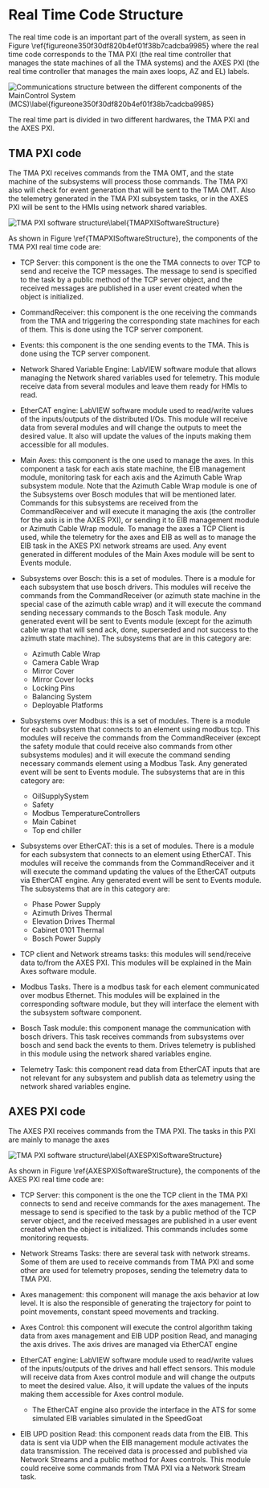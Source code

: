 # Real Time Code Structure

The real time code is an important part of the overall system, as
seen in Figure \ref{figureone350f30df820b4ef01f38b7cadcba9985} where the real time code corresponds to the TMA PXI (the real time controller that manages the state machines of all the TMA systems) and the AXES PXI (the real time controller that manages the main axes loops, AZ and EL) labels.

![Communications structure between the different components of the MainControl System (MCS)\label{figureone350f30df820b4ef01f38b7cadcba9985}](../Resources/figures/350f30df820b4ef01f38b7cadcba9985.png)

The real time part is divided in two different hardwares, the TMA PXI and the AXES PXI. 

## TMA PXI code

The TMA PXI receives commands from the TMA OMT, and the state machine of the subsystems will process those commands. The TMA PXI also will check for event generation that will be sent to the TMA OMT. Also the telemetry generated in the TMA PXI subsystem tasks, or in the AXES PXI will be sent to the HMIs using network shared variables.

![TMA PXI software structure\label{TMAPXISoftwareStructure}](../Resources/figures/TMAPXISoftwareStructure.png)

As shown in Figure \ref{TMAPXISoftwareStructure}, the components of the TMA PXI real time code are:

- TCP Server: this component is the one the TMA connects to over TCP to
 send and receive the TCP messages. The message to send is specified to the
 task by a public method of the TCP server object, and the received messages
 are published in a user event created when the object is initialized.

- CommandReceiver: this component is the one receiving the commands from the TMA and triggering the corresponding state machines for each of them. This is done using the TCP server component.

- Events: this component is the one sending events to the TMA. This is done using the TCP server component.

- Network Shared Variable Engine: LabVIEW software module that allows managing the Network shared variables used for telemetry. This module receive data from several modules and leave them ready for HMIs to read.

- EtherCAT engine: LabVIEW software module used to read/write values of the inputs/outputs of the distributed I/Os. This module will receive data from several modules and will change the outputs to meet the desired value. It also will update the values of the inputs making them accessible for all modules.

- Main Axes: this component is the one used to manage the axes. In this component a task for each axis state machine, the EIB management module, monitoring task for each axis and the Azimuth Cable Wrap subsystem module. Note that the Azimuth Cable Wrap module is one of the Subsystems over Bosch modules that will be mentioned later. Commands for this subsystems are received from the CommandReceiver and will execute it managing the axis (the controller for the axis is in the AXES PXI), or sending it to EIB management module or Azimuth Cable Wrap module. To manage the axes a TCP Client is used, while the telemetry for the axes and EIB as well as to manage the EIB task in the AXES PXI network streams are used. Any event generated in different modules of the Main Axes module will be sent to Events module.

- Subsystems over Bosch: this is a set of modules. There is a module for each subsystem that use bosch drivers. This modules will receive the commands from the CommandReceiver (or azimuth state machine in the special case of the azimuth cable wrap) and it will execute the command sending necessary commands to the Bosch Task module. Any generated event will be sent to Events module (except for the azimuth cable wrap that will send ack, done, superseded and not success to the azimuth state machine). The subsystems that are in this category are:
  - Azimuth Cable Wrap
  - Camera Cable Wrap
  - Mirror Cover
  - Mirror Cover locks
  - Locking Pins
  - Balancing System
  - Deployable Platforms 

- Subsystems over Modbus: this is a set of modules. There is a module for each subsystem that connects to an element using modbus tcp. This modules will receive the commands from the CommandReceiver (except the safety module that could receive also commands from other subsystems modules) and it will execute the command sending necessary commands element using a Modbus Task. Any generated event will be sent to Events module. The subsystems that are in this category are:
  - OilSupplySystem
  - Safety
  - Modbus TemperatureControllers
  - Main Cabinet
  - Top end chiller
  
- Subsystems over EtherCAT: this is a set of modules. There is a module for each subsystem that connects to an element using EtherCAT. This modules will receive the commands from the CommandReceiver and it will execute the command updating the values of the EtherCAT outputs via EtherCAT engine. Any generated event will be sent to Events module. The subsystems that are in this category are:
  - Phase Power Supply
  - Azimuth Drives Thermal
  - Elevation Drives Thermal
  - Cabinet 0101 Thermal
  - Bosch Power Supply
  
- TCP client and Network streams tasks:  this modules will send/receive data to/from the AXES PXI. This modules will be explained in the Main Axes software module.

- Modbus Tasks. There is a modbus task for each element communicated over modbus Ethernet. This modules will be explained in the corresponding software module, but they will interface the element with the subsystem software component.

- Bosch Task module: this component manage the communication with bosch drivers. This task receives commands from subsystems over bosch and send back the events to them. Drives telemetry is published in this module using the network shared variables engine.

- Telemetry Task: this component read data from EtherCAT inputs that are not relevant for any subsystem and publish data as telemetry using the network shared variables engine.

## AXES PXI code

The AXES PXI receives commands from the TMA PXI. The tasks in this PXI are mainly to manage the axes

![TMA PXI software structure\label{AXESPXISoftwareStructure}](../Resources/figures/AXESPXISoftwareStructure.png)

As shown in Figure \ref{AXESPXISoftwareStructure}, the components of the AXES PXI real time code are:

- TCP Server: this component is the one the TCP client in the TMA PXI connects to send and receive commands for the axes management. The message to send is specified to the task by a public method of the TCP server object, and the received messages are published in a user event created when the object is initialized. This commands includes some monitoring requests.

- Network Streams Tasks: there are several task with network streams. Some of them are used to receive commands from TMA PXI and some other are used for telemetry proposes, sending the telemetry data to TMA PXI.
  
- Axes management: this component will manage the axis behavior at low level. It is also the responsible of generating the trajectory for point to point movements, constant speed movements and tracking.

- Axes Control: this component will execute the control algorithm taking data from axes management and EIB UDP position Read, and managing the axis drives. The axis drives are managed via EtherCAT engine

- EtherCAT engine: LabVIEW software module used to read/write values of the inputs/outputs of the drives and hall effect sensors. This module will receive data from Axes control module and will change the outputs to meet the desired value. Also, it will update the values of the inputs making them accessible for Axes control module.
  - The EtherCAT engine also provide the interface in the ATS for some simulated EIB variables simulated in the SpeedGoat

- EIB UPD position Read: this component reads data from the EIB. This data is sent via UDP when the EIB management module activates the data transmission. The received data is processed and published via Network Streams and a public method for Axes controls. This module could receive some commands from TMA PXI via a Network Stream task.
